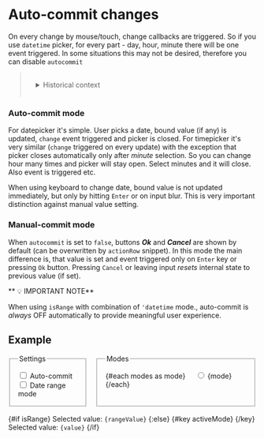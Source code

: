 <script>
  import SveltyPicker from '$lib';

	let modes = $state(['date', 'datetime', 'time']);
	let activeMode = $state('date');
	let isRange = $state(false);
	let autocommit = $state(true);

	let format = $derived(activeMode === 'date'
		? 'yyyy-mm-dd'
		: (activeMode === 'time'
			? 'hh:ii'
			: 'yyyy-mm-dd hh:ii'
		)
  );

	let value = $state(null);
	let rangeValue = $state([]);

  let prevMode = activeMode;
  // reset when mode is changed
  // $effect(() => {
  //   if (prevMode !== activeMode) {
  //     prevMode = activeMode;
  //     setTimeout(() => {
  //       value = isRange ? [] : null;
  //     }, 100);
  //   }
  // });
</script>


# Auto-commit changes


On every change by mouse/touch, change callbacks are triggered. So if you use `datetime` picker, for every part - day, hour, minute there will be one event triggered. In some situations this may not be desired, therefore you can disable `autocommit`



<blockquote style="background-color: var(--vp-code-bg)">

<details style="padding: 16px; 0">
  <summary style="margin: 0">Historical context</summary>
  <div class="padding-top: 8px">
    <p>
Previous versions (below v4) had problem that every interaction triggered change event. This was visible especially when picker was used in `datetime` mode.
Therefore the whole logic has been reworked and basically we can talk about two modes - "auto commit" and "manual commit".
    </p>

    <p>
    In v6 it was reverted back, because it simplified codebase massively and it's really straightforward
    </p>
  </div>
</details>

</blockquote>


### Auto-commit mode

For datepicker it's simple. User picks a date, bound value (if any) is updated, `change` event triggered and picker is closed.
For timepicker it's very similar (`change` triggered on every update) with the exception that picker closes automatically only
after _minute_ selection. So you can change hour many times and picker will stay open. Select minutes and it will close. Also  event is triggered etc.

When using keyboard to change date, bound value is not updated immediately, but only by hitting <code>Enter</code> or on input
blur. This is very important distinction against manual value setting.

### Manual-commit mode

When `autocommit` is set to `false`, buttons **_Ok_** and **_Cancel_** are shown by default (can be overwritten by `actionRow` snippet).
In this mode the main difference is, that value is set and event triggered only on `Enter` key or pressing `Ok` button.
Pressing `Cancel` or leaving input _resets_ internal state to previous value (if set).

** 💡 IMPORTANT NOTE**

When using `isRange` with combination of `'datetime` mode., auto-commit is _always_ OFF automatically to provide meaningful user experience.


## Example

<div class="my-4" style="display: flex; gap: 1rem">
	<fieldset>
		<legend>Settings</legend>
		<label for="ac">
			<input type="checkbox" name="ac" id="ac" bind:checked={autocommit}>
			Auto-commit
		</label><br>
		<label for="range">
			<input type="checkbox" name="range" id="range" bind:checked={isRange}>
			Date range mode
		</label>
	</fieldset>
	<fieldset>
		<legend>Modes</legend>
		{#each modes as mode}
		<label for={mode} style="margin: 0 1rem"><input type="radio" bind:group={activeMode} value={mode} id={mode}> {mode}</label>
		{/each}
	</fieldset>
</div>

<div class="vp-doc">
  {#if isRange}
  <SveltyPicker {autocommit} {format} isRange bind:value={rangeValue} placeholder="Nothing selected"/>
  Selected value: <code>{rangeValue}</code>
  {:else}
  {#key activeMode}
    <SveltyPicker {autocommit} {format} bind:value placeholder="Nothing selected"/>
  {/key}
  Selected value: <code>{value}</code>
  {/if}
</div>

<style>
	.my-4 {
		margin: 1rem 0;
	}
	fieldset {
		padding: 1rem;
	}
</style>
